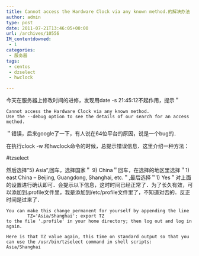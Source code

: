 ```yaml
---
title: Cannot access the Hardware Clock via any known method.的解决办法
author: admin
type: post
date: 2011-07-21T13:46:05+00:00
url: /archives/10556
IM_contentdowned:
 - 1
categories:
 - 服务器
tags:
 - centos
 - dzselect
 - hwclock

---
```

今天在服务器上修改时间的进修，发现用date -s 21:45:12不起作用，提示＂

```
Cannot access the Hardware Clock via any known method.
Use the --debug option to see the details of our search for an access method.
```

＂错误，后来google了一下，有人说在64位平台的原因，说是一个bug的．

在执行clock -w 和hwclock命令的时候，总提示错误信息．这里介绍一种方法：

#tzselect

然后选择”5) Asia”,回车，选择国家＂ 9) China＂回车，在选择的地区里选择＂1) east China – Beijing, Guangdong, Shanghai, etc.＂,最后选择＂1) Yes＂对上面的设置进行确认即可．会提示以下信息，这时时间已经正常了．为了长久有效，可以添加到.profile文件里，我是添加到/etc/profile文件里了，不知道对否的．反正时间是过来了．

```
You can make this change permanent for yourself by appending the line
        TZ='Asia/Shanghai'; export TZ
to the file '.profile' in your home directory; then log out and log in again.

Here is that TZ value again, this time on standard output so that you
can use the /usr/bin/tzselect command in shell scripts:
Asia/Shanghai
```